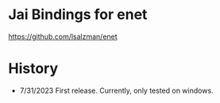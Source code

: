 # Jai Bindings for enet
https://github.com/lsalzman/enet

# History
- 7/31/2023 First release. Currently, only tested on windows.

